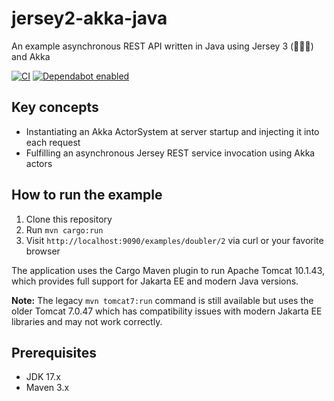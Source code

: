 jersey2-akka-java
=================

An example asynchronous REST API written in Java using Jersey 3 (🤷🏼‍♂️) and Akka

[![CI](https://github.com/pofallon/jersey2-akka-java/workflows/CI/badge.svg)](https://github.com/pofallon/jersey2-akka-java/actions/workflows/ci.yml)
[![Dependabot enabled](https://img.shields.io/badge/Dependabot-enabled-brightgreen.svg)](https://github.com/dependabot)

Key concepts
------------
* Instantiating an Akka ActorSystem at server startup and injecting it into each request
* Fulfilling an asynchronous Jersey REST service invocation using Akka actors

How to run the example
----------------------
1. Clone this repository
2. Run `mvn cargo:run`
3. Visit `http://localhost:9090/examples/doubler/2` via curl or your favorite browser

The application uses the Cargo Maven plugin to run Apache Tomcat 10.1.43, which provides full support for Jakarta EE and modern Java versions.

**Note:** The legacy `mvn tomcat7:run` command is still available but uses the older Tomcat 7.0.47 which has compatibility issues with modern Jakarta EE libraries and may not work correctly.

Prerequisites
-------------
* JDK 17.x
* Maven 3.x
